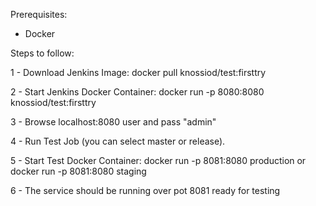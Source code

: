 Prerequisites:

- Docker

Steps to follow:

1 - Download Jenkins Image:  docker pull knossiod/test:firsttry

2 - Start Jenkins Docker Container: docker run -p 8080:8080 knossiod/test:firsttry

3 - Browse localhost:8080 user and pass "admin"

4 - Run Test Job (you can select master or release).

5 - Start Test Docker Container: docker run -p 8081:8080 production or
                                 docker run -p 8081:8080 staging 

6 - The service should be running over pot 8081 ready for testing
